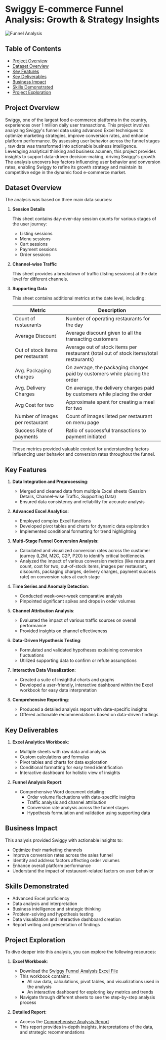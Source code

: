 # Swiggy E-commerce Funnel Analysis: Growth & Strategy Insights

![Funnel Analysis](https://github.com/shinilkumars/Swiggy-E-commerce-Funnel-Analysis/assets/173347067/556507ec-4cf2-4223-a060-13b084e9c923)

## Table of Contents
 - [Project Overview](#project-overview)
 - [Dataset Overview](#dataset-overview)
 - [Key Features](#key-features)
 - [Key Deliverables](#key-deliverables)
 - [Business Impact](#business-impact)
 - [Skills Demonstrated](skills-demonstrated)
 - [Project Exploration](#project-exploration)

## Project Overview
Swiggy, one of the largest food e-commerce platforms in the country, experiences over 1 million daily user transactions. This project involves analyzing Swiggy's funnel data using advanced Excel techniques to optimize marketing strategies, improve conversion rates, and enhance platform performance. By assessing user behavior across the funnel stages , raw data was transformed into actionable business intelligence. Leveraging analytical thinking and business acumen, this project provides insights to support data-driven decision-making, driving Swiggy's growth. The analysis uncovers key factors influencing user behavior and conversion rates, enabling Swiggy to refine its growth strategy and maintain its competitive edge in the dynamic food e-commerce market.

## Dataset Overview

The analysis was based on three main data sources:

1. **Session Details**

   This sheet contains day-over-day session counts for various stages of the user journey:
   - Listing sessions
   - Menu sessions
   - Cart sessions
   - Payment sessions
   - Order sessions

2. **Channel-wise Traffic**

   This sheet provides a breakdown of traffic (listing sessions) at the date level for different channels.

3. **Supporting Data**

   This sheet contains additional metrics at the date level, including:

   | Metric | Description |
   |--------|-------------|
   | Count of restaurants | Number of operating restaurants for the day |
   | Average Discount | Average discount given to all the transacting customers |
   | Out of stock Items per restaurant | Average out of stock items per restaurant (total out of stock items/total restaurants) |
   | Avg. Packaging charges | On average, the packaging charges paid by customers while placing the order |
   | Avg. Delivery Charges | On average, the delivery charges paid by customers while placing the order |
   | Avg Cost for two | Approximate spent for creating a meal for two |
   | Number of images per restaurant | Count of images listed per restaurant on menu page |
   | Success Rate of payments | Ratio of successful transactions to payment initiated |
   
   These metrics provided valuable context for understanding factors influencing user behavior and conversion rates throughout the funnel.

## Key Features

1. **Data Integration and Preprocessing**:
   - Merged and cleaned data from multiple Excel sheets (Session Details, Channel-wise Traffic, Supporting Data)
   - Ensured data consistency and reliability for accurate analysis

2. **Advanced Excel Analytics**:
   - Employed complex Excel functions
   - Developed pivot tables and charts for dynamic data exploration
   - Implemented conditional formatting for trend highlighting

3. **Multi-Stage Funnel Conversion Analysis**:
   - Calculated and visualized conversion rates across the customer journey (L2M, M2C, C2P, P2O) to identify critical bottlenecks.
   - Analyzed the impact of various conversion metrics (like restaurant count, cost for two, out-of-stock items, images per restaurant, discounts, packaging charges, delivery charges, payment success rate) on conversion rates at each stage

4. **Time Series and Anomaly Detection**:
   - Conducted week-over-week comparative analysis
   - Pinpointed significant spikes and drops in order volumes

5. **Channel Attribution Analysis**:
   - Evaluated the impact of various traffic sources on overall performance
   - Provided insights on channel effectiveness

6. **Data-Driven Hypothesis Testing**:
   - Formulated and validated hypotheses explaining conversion fluctuations
   - Utilized supporting data to confirm or refute assumptions

7. **Interactive Data Visualization**:
   - Created a suite of insightful charts and graphs
   - Developed a user-friendly, interactive dashboard within the Excel workbook for easy data interpretation

8. **Comprehensive Reporting**:
   - Produced a detailed analysis report with date-specific insights
   - Offered actionable recommendations based on data-driven findings

## Key Deliverables

1. **Excel Analytics Workbook**: 
   - Multiple sheets with raw data and analysis
   - Custom calculations and formulas
   - Pivot tables and charts for data exploration
   - Conditional formatting for easy trend identification
   - Interactive dashboard for holistic view of insights

2. **Funnel Analysis Report**: 
   - Comprehensive Word document detailing:
     - Order volume fluctuations with date-specific insights
     - Traffic analysis and channel attribution
     - Conversion rate analysis across the funnel stages
     - Hypothesis formulation and validation using supporting data
       
## Business Impact
This analysis provided Swiggy with actionable insights to:
- Optimize their marketing channels
- Improve conversion rates across the sales funnel
- Identify and address factors affecting order volumes
- Enhance overall platform performance
- Understand the impact of restaurant-related factors on user behavior

## Skills Demonstrated
- Advanced Excel proficiency
- Data analysis and interpretation
- Business intelligence and strategic thinking
- Problem-solving and hypothesis testing
- Data visualization and interactive dashboard creation
- Report writing and presentation of findings

## Project Exploration

To dive deeper into this analysis, you can explore the following resources:

1. **Excel Workbook**: 
   - Download the [Swiggy Funnel Analysis Excel File](https://github.com/shinilkumars/Swiggy-E-commerce-Funnel-Analysis/raw/main/Funnel%20Case%20Study%20Data.xlsx)
   - This workbook contains:
     - All raw data, calculations, pivot tables, and visualizations used in the analysis
     - An interactive dashboard for exploring key metrics and trends
   - Navigate through different sheets to see the step-by-step analysis process

2. **Detailed Report**: 
   - Access the [Comprehensive Analysis Report](https://github.com/shinilkumars/Swiggy-E-commerce-Funnel-Analysis/raw/main/Swiggy%20Funnel%20Analysis%20Report.docx)
   - This report provides in-depth insights, interpretations of the data, and strategic recommendations


